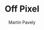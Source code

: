 ---
title: 'Off Pixel'
author: Martin Pavely
project_image_path: '/images/gallery/off-pixel.jpeg'
external_url: 'http://www.offpixel.co/'
---